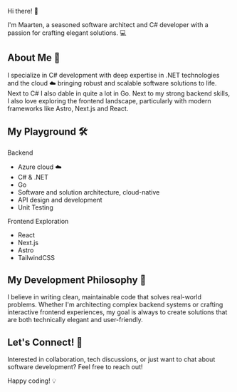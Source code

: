 Hi there! 👋

I'm Maarten, a seasoned software architect and C# developer with a passion for crafting elegant solutions. 💻

## About Me 🚀
I specialize in C# development with deep expertise in .NET technologies and the cloud ☁️ bringing robust and scalable software solutions to life. Next to C# I also dable in quite a lot in Go. Next to my strong backend skills, I also love exploring the frontend landscape, particularly with modern frameworks like Astro, Next.js and React.

## My Playground 🛠️
Backend
- Azure cloud ☁️
- C# & .NET
- Go
- Software and solution architecture, cloud-native
- API design and development
- Unit Testing

Frontend Exploration
- React
- Next.js
- Astro
- TailwindCSS

## My Development Philosophy 🧭
I believe in writing clean, maintainable code that solves real-world problems. Whether I'm architecting complex backend systems or crafting interactive frontend experiences, my goal is always to create solutions that are both technically elegant and user-friendly.

## Let's Connect! 🤝
Interested in collaboration, tech discussions, or just want to chat about software development? Feel free to reach out!

Happy coding! 💡
